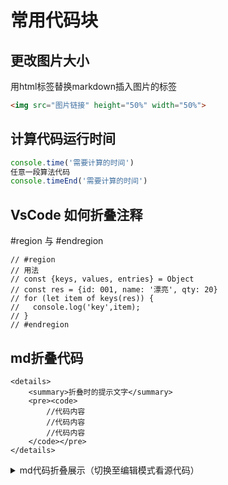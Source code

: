 # 常用代码块

## 更改图片大小
用html标签替换markdown插入图片的标签
```md
<img src="图片链接" height="50%" width="50%">
```

## 计算代码运行时间
```js
console.time('需要计算的时间')
任意一段算法代码
console.timeEnd('需要计算的时间')
```


## VsCode 如何折叠注释
 #region 与 #endregion
```
// #region 
// 用法
// const {keys, values, entries} = Object
// const res = {id: 001, name: '漂亮', qty: 20}
// for (let item of keys(res)) {
//   console.log('key',item);
// }
// #endregion
```


## md折叠代码
```
<details> 
	<summary>折叠时的提示文字</summary> 
	<pre><code> 
		//代码内容
		//代码内容
		//代码内容
	</code></pre> 
</details>
```

<details> 
	<summary>md代码折叠展示（切换至编辑模式看源代码）</summary> 
	<pre><code> 
		//代码内容
		//代码内容
		//代码内容
	</code></pre> 
</details>


